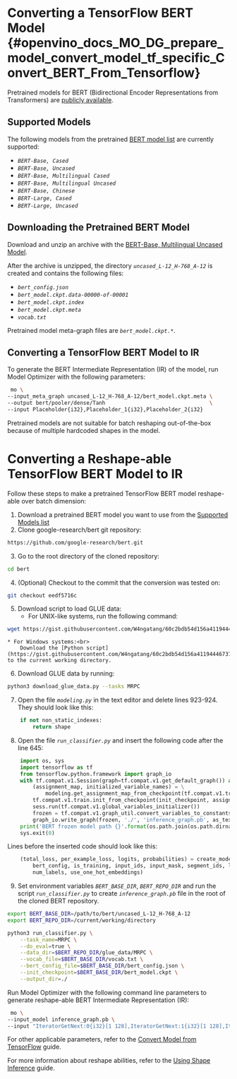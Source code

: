 # Converting a TensorFlow BERT Model {#openvino_docs_MO_DG_prepare_model_convert_model_tf_specific_Convert_BERT_From_Tensorflow}

Pretrained models for BERT (Bidirectional Encoder Representations from Transformers) are
[publicly available](https://github.com/google-research/bert).

## <a name="supported_models"></a>Supported Models

The following models from the pretrained [BERT model list](https://github.com/google-research/bert#pre-trained-models) are currently supported:

* *`BERT-Base, Cased`*
* *`BERT-Base, Uncased`*
* *`BERT-Base, Multilingual Cased`*
* *`BERT-Base, Multilingual Uncased`*
* *`BERT-Base, Chinese`*
* *`BERT-Large, Cased`*
* *`BERT-Large, Uncased`*

## Downloading the Pretrained BERT Model

Download and unzip an archive with the [BERT-Base, Multilingual Uncased Model](https://storage.googleapis.com/bert_models/2018_11_03/multilingual_L-12_H-768_A-12.zip).

After the archive is unzipped, the directory *`uncased_L-12_H-768_A-12`* is created and contains the following files:
* *`bert_config.json`*
* *`bert_model.ckpt.data-00000-of-00001`*
* *`bert_model.ckpt.index`*
* *`bert_model.ckpt.meta`*
* *`vocab.txt`*

Pretrained model meta-graph files are *`bert_model.ckpt.*`*.

## Converting a TensorFlow BERT Model to IR

To generate the BERT Intermediate Representation (IR) of the model, run Model Optimizer with the following parameters:
```sh
 mo \
--input_meta_graph uncased_L-12_H-768_A-12/bert_model.ckpt.meta \
--output bert/pooler/dense/Tanh                                 \
--input Placeholder{i32},Placeholder_1{i32},Placeholder_2{i32}
```

Pretrained models are not suitable for batch reshaping out-of-the-box because of multiple hardcoded shapes in the model.

# Converting a Reshape-able TensorFlow BERT Model to IR

Follow these steps to make a pretrained TensorFlow BERT model reshape-able over batch dimension:
1. Download a pretrained BERT model you want to use from the <a href="#supported_models">Supported Models list</a>
2. Clone google-research/bert git repository:
```sh
https://github.com/google-research/bert.git
```
3. Go to the root directory of the cloned repository:<br>
```sh
cd bert
```
4. (Optional) Checkout to the commit that the conversion was tested on:<br>
```sh
git checkout eedf5716c
```
5. Download script to load GLUE data:
    * For UNIX-like systems, run the following command:
```sh
wget https://gist.githubusercontent.com/W4ngatang/60c2bdb54d156a41194446737ce03e2e/raw/17b8dd0d724281ed7c3b2aeeda662b92809aadd5/download_glue_data.py
```
    * For Windows systems:<br>
        Download the [Python script](https://gist.githubusercontent.com/W4ngatang/60c2bdb54d156a41194446737ce03e2e/raw/17b8dd0d724281ed7c3b2aeeda662b92809aadd5/download_glue_data.py) to the current working directory.
6. Download GLUE data by running:
```sh
python3 download_glue_data.py --tasks MRPC
```
7. Open the file *`modeling.py`* in the text editor and delete lines 923-924. They should look like this:
```python
    if not non_static_indexes:
        return shape
```
8. Open the file *`run_classifier.py`* and insert the following code after the line 645:
```python
    import os, sys
    import tensorflow as tf
    from tensorflow.python.framework import graph_io
    with tf.compat.v1.Session(graph=tf.compat.v1.get_default_graph()) as sess:
        (assignment_map, initialized_variable_names) = \
            modeling.get_assignment_map_from_checkpoint(tf.compat.v1.trainable_variables(), init_checkpoint)
        tf.compat.v1.train.init_from_checkpoint(init_checkpoint, assignment_map)
        sess.run(tf.compat.v1.global_variables_initializer())
        frozen = tf.compat.v1.graph_util.convert_variables_to_constants(sess, sess.graph_def, ["bert/pooler/dense/Tanh"])
        graph_io.write_graph(frozen, './', 'inference_graph.pb', as_text=False)
    print('BERT frozen model path {}'.format(os.path.join(os.path.dirname(__file__), 'inference_graph.pb')))
    sys.exit(0)
```
Lines before the inserted code should look like this:
```python
    (total_loss, per_example_loss, logits, probabilities) = create_model(
        bert_config, is_training, input_ids, input_mask, segment_ids, label_ids,
        num_labels, use_one_hot_embeddings)
```
9. Set environment variables *`BERT_BASE_DIR`*, *`BERT_REPO_DIR`* and run the script *`run_classifier.py`* to create *`inference_graph.pb`* file in the root of the cloned BERT repository.
```sh
export BERT_BASE_DIR=/path/to/bert/uncased_L-12_H-768_A-12
export BERT_REPO_DIR=/current/working/directory

python3 run_classifier.py \
    --task_name=MRPC \
    --do_eval=true \
    --data_dir=$BERT_REPO_DIR/glue_data/MRPC \
    --vocab_file=$BERT_BASE_DIR/vocab.txt \
    --bert_config_file=$BERT_BASE_DIR/bert_config.json \
    --init_checkpoint=$BERT_BASE_DIR/bert_model.ckpt \
    --output_dir=./
```

Run Model Optimizer with the following command line parameters to generate reshape-able BERT Intermediate Representation (IR):
```sh
 mo \
--input_model inference_graph.pb \
--input "IteratorGetNext:0{i32}[1 128],IteratorGetNext:1{i32}[1 128],IteratorGetNext:4{i32}[1 128]"
```
For other applicable parameters, refer to the [Convert Model from TensorFlow](../Convert_Model_From_TensorFlow.md) guide.

For more information about reshape abilities, refer to the [Using Shape Inference](../../../../OV_Runtime_UG/ShapeInference.md) guide.
